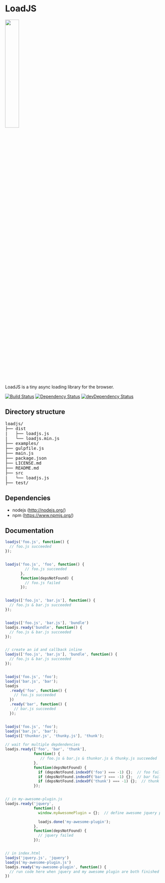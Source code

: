# LoadJS

<img src="https://www.muicss.com/static/images/loadjs.svg" width="30%">

LoadJS is a tiny async loading library for the browser.

[![Build Status](https://travis-ci.org/muicss/loadjs.svg?branch=master)](https://travis-ci.org/muicss/loadjs)
[![Dependency Status](https://david-dm.org/muicss/loadjs.svg)](https://david-dm.org/muicss/loadjs)
[![devDependency Status](https://david-dm.org/muicss/loadjs/dev-status.svg)](https://david-dm.org/muicss/loadjs#info=devDependencies)

## Directory structure

<pre>
loadjs/
├── dist
|   ├── loadjs.js
|   └── loadjs.min.js
├── examples/
├── gulpfile.js
├── main.js
├── package.json
├── LICENSE.md
├── README.md
├── src
|   └── loadjs.js
├── test/
</pre>

## Dependencies

 * nodejs (http://nodejs.org/)
 * npm (https://www.npmjs.org/)

## Documentation

```javascript
loadjs('foo.js', function() {
  // foo.js succeeded
});


loadjs('foo.js', 'foo', function() {
         // foo.js succeeded
       },  
       function(depsNotFound) {
         // foo.js failed
       });


loadjs(['foo.js', 'bar.js'], function() {
  // foo.js & bar.js succeeded
});


loadjs(['foo.js', 'bar.js'], 'bundle')
loadjs.ready('bundle', function() {
  // foo.js & bar.js succeeded
});


// create an id and callback inline
loadjs(['foo.js', 'bar.js'], 'bundle', function() {
  // foo.js & bar.js succeeded
});


loadjs('foo.js', 'foo');
loadjs('bar.js', 'bar');
loadjs
  .ready('foo', function() {
    // foo.js succeeded
  })
  .ready('bar', function() {
    // bar.js succeeded
  });


loadjs('foo.js', 'foo');
loadjs('bar.js', 'bar');
loadjs(['thunkor.js', 'thunky.js'], 'thunk');

// wait for multiple depdendencies
loadjs.ready(['foo', 'bar', 'thunk'],
             function() {
                // foo.js & bar.js & thunkor.js & thunky.js succeeded
             },
             function(depsNotFound) {
               if (depsNotFound.indexOf('foo') === -1) {};  // foo failed
               if (depsNotFound.indexOf('bar') === -1) {};  // bar failed
               if (depsNotFound.indexOf('thunk') === -1) {};  // thunk failed
             });


// in my-awesome-plugin.js
loadjs.ready('jquery',
             function() {
               window.myAwesomePlugin = {};  // define awesome jquery plugin

               loadjs.done('my-awesome-plugin');
             },
             function(depsNotFound) {
               // jquery failed
             });


// in index.html
loadjs('jquery.js', 'jquery')
loadjs('my-awesome-plugin.js')
loadjs.ready('my-awesome-plugin', function() {
  // run code here when jquery and my awesome plugin are both finished
})
```
